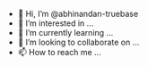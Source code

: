 - 👋 Hi, I’m @abhinandan-truebase
- 👀 I’m interested in ...
- 🌱 I’m currently learning ...
- 💞️ I’m looking to collaborate on ...
- 📫 How to reach me ...

<!---
abhinandan-truebase/abhinandan-truebase is a ✨ special ✨ repository because its `README.md` (this file) appears on your GitHub profile.
You can click the Preview link to take a look at your changes.
--->

